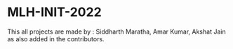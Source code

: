 # MLH-INIT-2022

This all projects are made by : Siddharth Maratha, Amar Kumar, Akshat Jain  as also added in the contributors.
